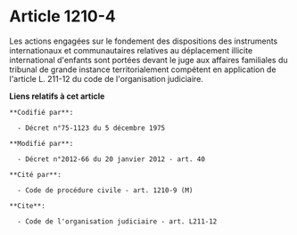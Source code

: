 # Article 1210-4

Les actions engagées sur le fondement des dispositions des instruments internationaux et communautaires relatives au
déplacement illicite international d'enfants sont portées devant le juge aux affaires familiales du tribunal de grande
instance territorialement compétent en application de l'article L. 211-12 du code de l'organisation judiciaire.

**Liens relatifs à cet article**

	**Codifié par**:

	  - Décret n°75-1123 du 5 décembre 1975

	**Modifié par**:

	  - Décret n°2012-66 du 20 janvier 2012 - art. 40

	**Cité par**:

	  - Code de procédure civile - art. 1210-9 (M)

	**Cite**:

	  - Code de l'organisation judiciaire - art. L211-12

